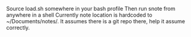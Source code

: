 Source load.sh somewhere in your bash profile
Then run snote from anywhere in a shell
Currently note location is hardcoded to ~/Documents/notes/. It assumes there is a git repo there, help it assume correctly.

